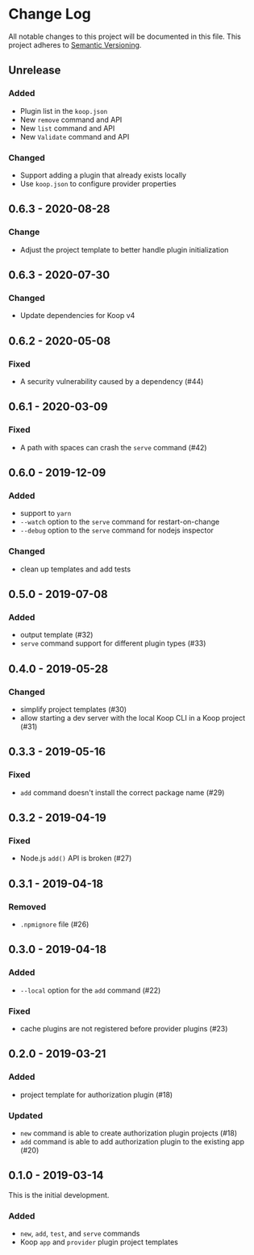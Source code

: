 # Change Log

All notable changes to this project will be documented in this file.
This project adheres to [Semantic Versioning](http://semver.org/).

## Unrelease
### Added
* Plugin list in the `koop.json`
* New `remove` command and API
* New `list` command and API
* New `Validate` command and API

### Changed
* Support adding a plugin that already exists locally
* Use `koop.json` to configure provider properties

## 0.6.3 - 2020-08-28
### Change
* Adjust the project template to better handle plugin initialization

## 0.6.3 - 2020-07-30
### Changed
* Update dependencies for Koop v4

## 0.6.2 - 2020-05-08
### Fixed
* A security vulnerability caused by a dependency (#44)

## 0.6.1 - 2020-03-09
### Fixed
* A path with spaces can crash the `serve` command (#42)

## 0.6.0 - 2019-12-09

### Added
* support to `yarn`
* `--watch` option to the `serve` command for restart-on-change
* `--debug` option to the `serve` command for nodejs inspector

### Changed
* clean up templates and add tests

## 0.5.0 - 2019-07-08

### Added

* output template (#32)
* `serve` command support for different plugin types (#33)

## 0.4.0 - 2019-05-28

### Changed

* simplify project templates (#30)
* allow starting a dev server with the local Koop CLI in a Koop project (#31)

## 0.3.3 - 2019-05-16

### Fixed

* `add` command doesn't install the correct package name (#29)

## 0.3.2 - 2019-04-19

### Fixed

* Node.js `add()` API is broken (#27)

## 0.3.1 - 2019-04-18

### Removed

* `.npmignore` file (#26)

## 0.3.0 - 2019-04-18

### Added

* `--local` option for the `add` command (#22)

### Fixed

* cache plugins are not registered before provider plugins (#23)

## 0.2.0 - 2019-03-21

### Added

* project template for authorization plugin (#18)

### Updated

* `new` command is able to create authorization plugin projects (#18)
* `add` command is able to add authorization plugin to the existing app (#20)

## 0.1.0 - 2019-03-14

This is the initial development.

### Added
* `new`, `add`, `test`, and `serve` commands
* Koop `app` and `provider` plugin project templates
